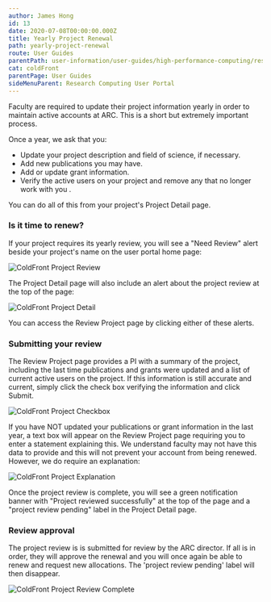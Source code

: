 ```yaml
---
author: James Hong
id: 13
date: 2020-07-08T00:00:00.000Z
title: Yearly Project Renewal
path: yearly-project-renewal
route: User Guides
parentPath: user-information/user-guides/high-performance-computing/research-computing-user-portal
cat: coldFront
parentPage: User Guides
sideMenuParent: Research Computing User Portal
---
```


Faculty are required to update their project information yearly in order to maintain active accounts at ARC.  This is a short but extremely important process.

Once a year, we ask that you:
* Update your project description and field of science, if necessary.
* Add new publications you may have.
* Add or update grant information.
* Verify the active users on your project and remove any that no longer work with you .

You can do all of this from your project's Project Detail page.

### Is it time to renew?

If your project requires its yearly review, you will see a "Need Review" alert beside your project's name on the user portal home page:

![ColdFront Project Review](/images/coldfront_project_review.png)

The Project Detail page will also include an alert about the project review at the top of the page:  

![ColdFront Project Detail](/images/coldfront_project_detail.png)

You can access the Review Project page by clicking either of these alerts.

### Submitting your review

The Review Project page provides a PI with a summary of the project, including the last time publications and grants were updated and a list of current active users on the project. If this information is still accurate and current, simply click the check box verifying the information and click Submit.

![ColdFront Project Checkbox](/images/coldfront_project_detailcheckbox.png)

If you have NOT updated your publications or grant information in the last year, a text box will appear on the Review Project page requiring you to enter a statement explaining this. We understand faculty may not have this data to provide and this will not prevent your account from being renewed.  However, we do require an explanation:

![ColdFront Project Explanation](/images/coldfront_project_detailexplanation.png)

Once the project review is complete, you will see a green notification banner with "Project reviewed successfully" at the top of the page and a "project review pending" label in the Project Detail page.

### Review approval

The project review is is submitted for review by the ARC director. If all is in order, they will approve the renewal and you will once again be able to renew and request new allocations. The 'project review pending' label will then disappear.

![ColdFront Project Review Complete](/images/coldfront_project_reviewcomplete.png)
